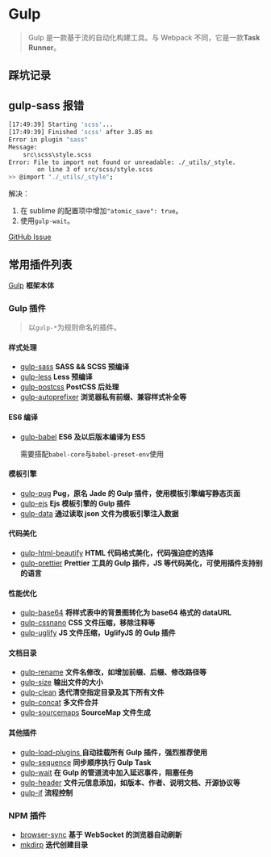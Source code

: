 # Gulp

> Gulp 是一款基于流的自动化构建工具。与 Webpack 不同，它是一款**Task Runner**。

## 踩坑记录

## gulp-sass 报错

```bash
[17:49:39] Starting 'scss'...
[17:49:39] Finished 'scss' after 3.85 ms
Error in plugin "sass"
Message:
    src\scss\style.scss
Error: File to import not found or unreadable: ./_utils/_style.
        on line 3 of src/scss/style.scss
>> @import "./_utils/_style";
```

解决：

1. 在 sublime 的配置项中增加`"atomic_save": true`。
2. 使用`gulp-wait`。

[GitHub Issue](https://github.com/olefredrik/FoundationPress/issues/731)

## 常用插件列表

[Gulp](https://gulpjs.com/) **框架本体**

### Gulp 插件

> 以`gulp-*`为规则命名的插件。

#### 样式处理

-   [gulp-sass](https://github.com/dlmanning/gulp-sass) **SASS && SCSS 预编译**
-   [gulp-less](https://github.com/gulp-community/gulp-less) **Less 预编译**
-   [gulp-postcss](https://github.com/postcss/gulp-postcss) **PostCSS 后处理**
-   [gulp-autoprefixer](https://github.com/sindresorhus/gulp-autoprefixer) **浏览器私有前缀、兼容样式补全等**

#### ES6 编译

-   [gulp-babel](https://github.com/babel/gulp-babel) **ES6 及以后版本编译为 ES5**

    需要搭配`babel-core`与`babel-preset-env`使用

#### 模板引擎

-   [gulp-pug](https://github.com/gulp-community/gulp-pug) **Pug，原名 Jade 的 Gulp 插件，使用模板引擎编写静态页面**
-   [gulp-ejs](https://www.npmjs.com/package/gulp-ejs) **Ejs 模板引擎的 Gulp 插件**
-   [gulp-data](https://www.npmjs.com/package/gulp-data) **通过读取 json 文件为模板引擎注入数据**

#### 代码美化

-   [gulp-html-beautify](https://www.npmjs.com/package/gulp-html-beautify) **HTML 代码格式美化，代码强迫症的选择**
-   [gulp-prettier](https://www.npmjs.com/package/gulp-prettier) **Prettier 工具的 Gulp 插件，JS 等代码美化，可使用插件支持别的语言**

#### 性能优化

-   [gulp-base64](https://www.npmjs.com/package/gulp-base64) **将样式表中的背景图转化为 base64 格式的 dataURL**
-   [gulp-cssnano](https://www.npmjs.com/package/gulp-cssnano) **CSS 文件压缩，移除注释等**
-   [gulp-uglify](https://www.npmjs.com/package/gulp-uglify) **JS 文件压缩，UglifyJS 的 Gulp 插件**

#### 文档目录

-   [gulp-rename](https://www.npmjs.com/package/gulp-rename) **文件名修改，如增加前缀、后缀、修改路径等**
-   [gulp-size](https://www.npmjs.com/package/gulp-size) **输出文件的大小**
-   [gulp-clean](https://www.npmjs.com/package/gulp-clean) **迭代清空指定目录及其下所有文件**
-   [gulp-concat](https://www.npmjs.com/package/gulp-concat) **多文件合并**
-   [gulp-sourcemaps](https://www.npmjs.com/package/gulp-sourcemaps) **SourceMap 文件生成**

#### 其他插件

-   [gulp-load-plugins ](https://www.npmjs.com/package/gulp-load-plugins) **自动挂载所有 Gulp 插件，强烈推荐使用**
-   [gulp-sequence](https://www.npmjs.com/package/gulp-sequence) **同步顺序执行 Gulp Task**
-   [gulp-wait](https://www.npmjs.com/package/gulp-wait) **在 Gulp 的管道流中加入延迟事件，阻塞任务**
-   [gulp-header](https://www.npmjs.com/package/gulp-header) **文件元信息添加，如版本、作者、说明文档、开源协议等**
-   [gulp-if](https://www.npmjs.com/package/gulp-if) **流程控制**

### NPM 插件

-   [browser-sync](https://github.com/BrowserSync/browser-sync) **基于 WebSocket 的浏览器自动刷新**
-   [mkdirp](https://www.npmjs.com/package/mkdirp) **迭代创建目录**
